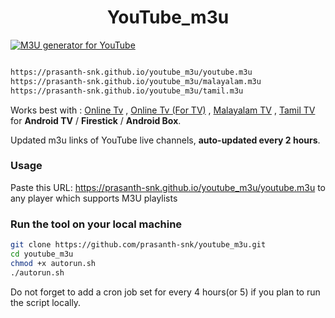 
<h1 align="center"> YouTube_m3u </h1>

[![M3U generator for YouTube](https://github.com/prasanth-snk/youtube_m3u/actions/workflows/m3u_Generator.yml/badge.svg)](https://github.com/prasanth-snk/youtube_m3u/actions/workflows/m3u_Generator.yml)

``` bash

https://prasanth-snk.github.io/youtube_m3u/youtube.m3u
https://prasanth-snk.github.io/youtube_m3u/malayalam.m3u
https://prasanth-snk.github.io/youtube_m3u/tamil.m3u
```

Works best with :   [Online Tv](https://play.google.com/store/apps/details?id=com.sp.tv) ,
                    [Online Tv (For TV)](https://play.google.com/store/apps/details?id=com.sp.onlinetv) ,
                    [Malayalam TV](https://play.google.com/store/apps/details?id=com.sp.tvmalayalam) ,
                    [Tamil TV](https://play.google.com/store/apps/details?id=com.sp.tvtamil) for **Android TV** / **Firestick** / **Android Box**.

Updated m3u links of YouTube live channels, **auto-updated every 2 hours**.


### Usage
Paste this URL: https://prasanth-snk.github.io/youtube_m3u/youtube.m3u to any player which supports M3U playlists

### Run the tool on your local machine
``` bash
git clone https://github.com/prasanth-snk/youtube_m3u.git
cd youtube_m3u
chmod +x autorun.sh
./autorun.sh
```

Do not forget to add a cron job set for every 4 hours(or 5) if you plan to run the script locally.
